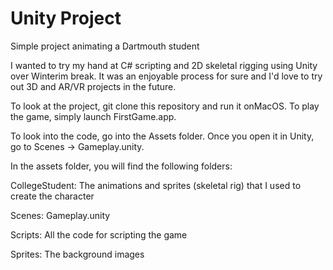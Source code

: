 # Unity Project

Simple project animating a Dartmouth student

I wanted to try my hand at C# scripting and 2D skeletal rigging using Unity over Winterim break. It was an enjoyable process for sure and I'd love to try out 3D and AR/VR projects in the future. 

To look at the project, git clone this repository and run it onMacOS. To play the game, simply launch FirstGame.app.

To look into the code, go into the Assets folder. Once you open it in Unity, go to Scenes -> Gameplay.unity. 

In the assets folder, you will find the following folders: 

CollegeStudent: The animations and sprites (skeletal rig) that I used to create the character

Scenes: Gameplay.unity

Scripts: All the code for scripting the game

Sprites: The background images
 
